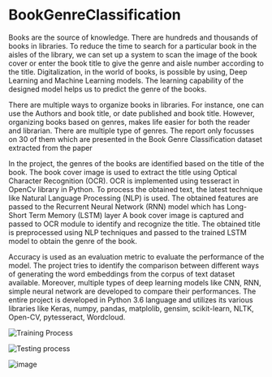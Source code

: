 # BookGenreClassification
Books are the source of knowledge. There are
hundreds and thousands of books in libraries. To reduce
the time to search for a particular book in the aisles of
the library, we can set up a system to scan the image of
the book cover or enter the book title to give the genre
and aisle number according to the title. Digitalization, in
the world of books, is possible by using, Deep Learning
and Machine Learning models. The learning capability
of the designed model helps us to predict the genre of
the books.

There are multiple ways to organize books in
libraries. For instance, one can use the Authors and
book title, or date published and book title. However,
organizing books based on genres, makes life easier for
both the reader and librarian. There are multiple type of
genres. The report only focusses on 30 of them which
are presented in the Book Genre Classification dataset
extracted from the paper

In the project, the genres of the books are identified
based on the title of the book. The book cover image is
used to extract the title using Optical Character Recognition
(OCR). OCR is implemented using tesseract in
OpenCv library in Python. To process the obtained text,
the latest technique like Natural Language Processing
(NLP) is used. The obtained features are passed to
the Recurrent Neural Network (RNN) model which has
Long-Short Term Memory (LSTM) layer
A
book cover image is captured and passed to OCR module
to identify and recognize the title. The obtained title is
preprocessed using NLP techniques and passed to the
trained LSTM model to obtain the genre of the book.


Accuracy is used as an evaluation metric to evaluate the
performance of the model.
The project tries to identify the comparison between
different ways of generating the word embeddings from
the corpus of text dataset available. Moreover, multiple
types of deep learning models like CNN, RNN, simple
neural network are developed to compare their performances.
The entire project is developed in Python 3.6
language and utilizes its various libraries like Keras,
numpy, pandas, matplolib, gensim, scikit-learn, NLTK,
Open-CV, pytesseract, Wordcloud.

![Training Process](https://user-images.githubusercontent.com/55109738/117731396-11785980-b1bc-11eb-89d4-f15aa3f420a9.png)

![Testing process](https://user-images.githubusercontent.com/55109738/117731479-3371dc00-b1bc-11eb-8817-884263d977b8.png)

![image](https://user-images.githubusercontent.com/55109738/117731664-851a6680-b1bc-11eb-81d8-35d788b76f96.png)


